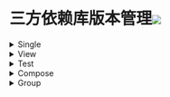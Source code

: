 # 三方依赖库版本管理[![](https://jitpack.io/v/qiushui95/LibDependencies.svg)](https://jitpack.io/#qiushui95/LibDependencies)
  
<details>  
<summary>Single</summary>  
  
>[AliOss](https://help.aliyun.com/document_detail/32043.html)(阿里云存储)  
>>implementation("com.aliyun.dpa:oss-android-sdk:2.9.13")  
  
>[AliPush](https://help.aliyun.com/document_detail/190009.html?spm=a2c4g.11174283.3.2.52eb6d163QVxjG)(阿里推送)  
>>implementation("com.aliyun.ams:alicloud-android-push:3.8.0")  
  
>[AndroidUtil](https://github.com/Blankj/AndroidUtilCode)(多功能工具包)  
>>implementation("com.blankj:utilcodex:1.31.1")  
  
>[Annotation](https://developer.android.com/jetpack/androidx/releases/annotation)(Annotation)  
>>implementation("androidx.annotation:annotation:1.5.0")  
  
>[Appcompat](https://developer.android.com/jetpack/androidx/releases/appcompat)  
>>implementation("androidx.appcompat:appcompat:1.5.1")  
  
>[Background](https://github.com/JavaNoober/BackgroundLibrary)(背景生成工具库)  
>>implementation("com.github.JavaNoober.BackgroundLibrary:libraryx:1.7.5")  
  
>[BasePopup](https://github.com/razerdp/BasePopup)(弹窗)  
>>implementation("io.github.razerdp:BasePopup:3.2.0")  
  
>[ColorKtx](https://github.com/JorgeCastilloPrz/AndroidColorX)(颜色帮助库)  
>>implementation("me.jorgecastillo:androidcolorx:0.2.0")  
  
>[Compressor](https://github.com/zetbaitsu/Compressor)(图片压缩库)  
>>implementation("id.zelory:compressor:3.0.1")  
  
>[DateTimePicker](https://github.com/loperSeven/DateTimePicker)(时间选择器)  
>>implementation("com.github.loperSeven:DateTimePicker:0.6.0")  
  
>[EasyFloat](https://github.com/princekin-f/EasyFloat)(悬浮窗)  
>>implementation("com.github.princekin-f:EasyFloat:2.0.4")  
  
>[Exif](https://developer.android.com/jetpack/androidx/releases/exifinterface)(图片信息)  
>>implementation("androidx.exifinterface:exifinterface:1.3.5")  
  
>[FlowExt](https://github.com/hoc081098/FlowExt)(Flow扩展)  
>>implementation("io.github.hoc081098:FlowExt-jvm:0.5.0")  
  
>[IpUtils](https://github.com/seancfoley/IPAddress)(IP帮助类)  
>>implementation("com.github.seancfoley:ipaddress:5.3.4")  
  
>[JodaTime](https://github.com/JodaOrg/joda-time)(时间处理库)  
>>implementation("joda-time:joda-time:2.12.1")  
  
>[LeakCanary](https://square.github.io/leakcanary/getting_started/)(内存泄露监控)  
>>implementation("com.squareup.leakcanary:leakcanary-android:2.10")  
  
>[MavenPublish](https://github.com/vanniktech/gradle-maven-publish-plugin)(Maven上传)  
>>implementation("com.vanniktech:gradle-maven-publish-plugin:0.22.0")  
  
>[Mmkv](https://github.com/Tencent/MMKV/blob/master/README_CN.md)(持久KV数据存储)  
>>implementation("com.tencent:mmkv-static:1.2.14")  
  
>[Paging](https://developer.android.com/jetpack/androidx/releases/paging)(分页请求)  
>>implementation("androidx.paging:paging-runtime-ktx:3.1.1")  
  
>[PanelSwitch](https://github.com/DSAppTeam/PanelSwitchHelper)(聊天键盘优化)  
>>implementation("com.github.DSAppTeam:PanelSwitchHelper:v1.5.2")  
  
>[PermissionX](https://github.com/guolindev/PermissionX)(权限请求)  
>>implementation("com.guolindev.permissionx:permissionx:1.7.1")  
  
>[Profiler](https://github.com/itkacher/OkHttpProfiler)(AS OkHttp 拦截器)  
>>implementation("com.localebro:okhttpprofiler:1.0.8")  
  
>[QrScanner](https://github.com/jenly1314/ZXingLite)(二维码扫描)  
>>implementation("com.github.jenly1314:zxing-lite:2.2.1")  
  
>[Serialization](https://github.com/Kotlin/kotlinx.serialization)(Json序列化)  
>>implementation("org.jetbrains.kotlinx:kotlinx-serialization-json:1.4.1")  
  
>[SoftEvent](https://github.com/liangjingkanji/soft-input-event)(软键盘事件)  
>>implementation("com.github.liangjingkanji:soft-input-event:1.0.9")  
  
>[Startup](https://github.com/qiushui95/AndroidInitializer)(app启动初始化)  
>>implementation("com.github.qiushui95:AndroidInitializer:1.0.9")  
  
>[Store](https://github.com/dropbox/Store)(多数据源)  
>>implementation("com.dropbox.mobile.store:store4:4.0.5")  
  
>[VasDolly](https://github.com/Tencent/VasDolly)(多渠道打包)  
>>implementation("com.tencent.vasdolly:helper:3.0.4")  
  
>[WeChat](https://developers.weixin.qq.com/doc/oplatform/Mobile_App/Resource_Center_Homepage.html)(微信开发Sdk)  
>>implementation("com.tencent.mm.opensdk:wechat-sdk-android-without-mta:6.8.0")  
  
>[XCrash](https://github.com/iqiyi/xCrash/blob/master/README.zh-CN.md)(奔溃日志收集)  
>>implementation("com.iqiyi.xcrash:xcrash-android-lib:3.1.0")  
  
>[XPopup](https://github.com/li-xiaojun/XPopup)(弹窗)  
>>implementation("com.github.li-xiaojun:XPopup:2.9.15")  
  
>[Zip4J](https://github.com/srikanth-lingala/zip4j)(zip压缩相关)  
>>implementation("net.lingala.zip4j:zip4j:2.11.2")  
  
</details>  
  
<details>  
<summary>View</summary>  
  
>[AgentWeb](https://github.com/Justson/AgentWeb)(浏览器)  
>>implementation("com.github.Justson.AgentWeb:agentweb-core:v5.0.6-androidx")  
  
>[BannerView](https://github.com/xiaohaibin/XBanner/tree/androidX)(轮播控件)  
>>implementation("com.github.xiaohaibin:XBanner:androidx_v1.2.8")  
  
>[BlurView](https://github.com/Dimezis/BlurView)(高斯模糊)  
>>implementation("com.github.Dimezis:BlurView:version-2.0.0")  
  
>[BottomNavigation](https://github.com/Ashok-Varma/BottomNavigation)(底部导航)  
>>implementation("com.ashokvarma.android:bottom-navigation-bar:2.2.0")  
  
>[BottomTab](https://github.com/tyzlmjj/PagerBottomTabStrip)(底部导航)  
>>implementation("me.majiajie:pager-bottom-tab-strip:2.4.0")  
  
>[ConstraintLayout](https://developer.android.com/jetpack/androidx/releases/constraintlayout)(约束布局)  
>>implementation("androidx.constraintlayout:constraintlayout:2.1.4")  
  
>[CornerView](https://github.com/csdn-mobile/RoundView)(圆角控件)  
>>implementation("io.github.csdn-mobile:RoundView:1.8.0")  
  
>[DotsIndicator](https://github.com/tommybuonomo/dotsindicator)(指示器控件)  
>>implementation("com.tbuonomo:dotsindicator:4.3")  
  
>[FlexBox](https://github.com/google/flexbox-layout)(流式布局)  
>>implementation("com.google.android.flexbox:flexbox:3.0.0")  
  
>[FormatterEdit](https://github.com/dkzwm/FormatEditText)(输入格式化控件)  
>>implementation("com.github.dkzwm:fet-core:0.2.1")  
  
>[LottieView](https://github.com/airbnb/lottie-android)(动画框架)  
>>implementation("com.airbnb.android:lottie:5.2.0")  
  
>[Material](https://github.com/material-components/material-components-android)  
>>implementation("com.google.android.material:material:1.7.0")  
  
>[PdfViewer](https://github.com/barteksc/AndroidPdfViewer)(pdf查看)  
>>implementation("com.github.mhiew:android-pdf-viewer:3.2.0-beta.3")  
  
>[PhotoView](https://github.com/Baseflow/PhotoView)(图片预览)  
>>implementation("com.github.chrisbanes:PhotoView:2.3.0")  
  
>[PinView](https://github.com/ChaosLeung/PinView)(密码输入框)  
>>implementation("io.github.chaosleung:pinview:1.4.4")  
  
>[RecyclerView](https://developer.android.com/jetpack/androidx/releases/recyclerview)  
>>implementation("androidx.recyclerview:recyclerview:1.3.0-rc01")  
  
>[RecyclerViewDivider](https://github.com/fondesa/recycler-view-divider)(RecyclerView分割线)  
>>implementation("com.github.fondesa:recycler-view-divider:3.6.0")  
  
>[RecyclerViewSnap](https://github.com/rubensousa/GravitySnapHelper)(RecyclerView分割线)  
>>implementation("com.github.rubensousa:gravitysnaphelper:2.2.2")  
  
>[ScrollContainer](https://github.com/donkingliang/ConsecutiveScroller)(嵌套滑动组件)  
>>implementation("com.github.donkingliang:ConsecutiveScroller:4.6.3")  
  
>[SmartRefreshLayout](https://github.com/scwang90/SmartRefreshLayout)(下拉刷新控件)  
>>implementation("io.github.scwang90:refresh-footer-classics:2.0.5")  
>>implementation("io.github.scwang90:refresh-header-classics:2.0.5")  
>>implementation("io.github.scwang90:refresh-layout-kernel:2.0.5")  
>>implementation("io.github.scwang90:refresh-header-two-level:2.0.5")  
  
>[SwipeRefreshLayout](https://developer.android.com/jetpack/androidx/releases/swiperefreshlayout)(下拉刷新控件)  
>>implementation("androidx.swiperefreshlayout:swiperefreshlayout:1.2.0-alpha01")  
  
>[SwitchButton](https://github.com/kyleduo/SwitchButton)(开关按钮)  
>>implementation("com.kyleduo.switchbutton:library:2.1.0")  
  
>[TabLayout](https://github.com/angcyo/DslTabLayout)  
>>implementation("com.github.angcyo.DslTablayout:TabLayout:3.4.2")  
>>implementation("com.github.angcyo.DslTablayout:ViewPager1Delegate:3.4.2")  
>>implementation("com.github.angcyo.DslTablayout:ViewPager2Delegate:3.4.2")  
  
>[ViewPager2](https://developer.android.com/jetpack/androidx/releases/viewpager2)  
>>implementation("androidx.viewpager2:viewpager2:1.1.0-beta01")  
  
</details>  
  
<details>  
<summary>Test</summary>  
  
>[Espresso](https://mvnrepository.com/artifact/androidx.test.espresso/espresso-core)(UI自动化测试)  
>>androidTestImplementation("androidx.test.espresso:espresso-core:3.5.0")  
  
>[Junit](https://mvnrepository.com/artifact/org.junit.jupiter/junit-jupiter)(单元测试)  
>>testImplementation("org.junit.jupiter:junit-jupiter:5.9.1")  
  
>[JunitExt](https://mvnrepository.com/artifact/androidx.test.ext/junit-ktx)(单元测试扩展)  
>>testImplementation("androidx.test.ext:junit-ktx:1.1.4")  
  
</details>  
  
<details>  
<summary>Compose</summary>  
  
>[Accompanist](https://github.com/google/accompanist)  
>>implementation("com.google.accompanist:accompanist-adaptive:0.28.0")  
>>implementation("com.google.accompanist:accompanist-themeadapter-appcompat:0.28.0")  
>>implementation("com.google.accompanist:accompanist-drawablepainter:0.28.0")  
>>implementation("com.google.accompanist:accompanist-flowlayout:0.28.0")  
>>implementation("com.google.accompanist:accompanist-themeadapter-material3:0.28.0")  
>>implementation("com.google.accompanist:accompanist-themeadapter-material:0.28.0")  
>>implementation("com.google.accompanist:accompanist-navigation-animation:0.28.0")  
>>implementation("com.google.accompanist:accompanist-navigation-material:0.28.0")  
>>implementation("com.google.accompanist:accompanist-pager:0.28.0")  
>>implementation("com.google.accompanist:accompanist-pager-indicators:0.28.0")  
>>implementation("com.google.accompanist:accompanist-permissions:0.28.0")  
>>implementation("com.google.accompanist:accompanist-placeholder:0.28.0")  
>>implementation("com.google.accompanist:accompanist-placeholder-material:0.28.0")  
>>implementation("com.google.accompanist:accompanist-systemuicontroller:0.28.0")  
>>implementation("com.google.accompanist:accompanist-testharness:0.28.0")  
>>implementation("com.google.accompanist:accompanist-webview:0.28.0")  
  
>[ConstraintLayout](https://developer.android.com/jetpack/androidx/releases/constraintlayout)(Compose约束布局)  
>>implementation("androidx.constraintlayout:constraintlayout-compose:1.0.1")  
  
>[NavigationAnimation](https://github.com/fornewid/material-motion-compose)(Compose导航动画)  
>>implementation("com.github.fornewid:material-motion-compose:0.8.1")  
  
>[Official](https://developer.android.com/jetpack/androidx/releases/compose)(Compose官方)  
>>implementation("androidx.compose.animation:animation:1.3.1")  
>>implementation("androidx.compose.compiler:compiler:1.3.2")  
>>implementation("androidx.compose.foundation:foundation:1.3.1")  
>>implementation("androidx.compose.runtime:runtime-livedata:1.3.1")  
>>implementation("androidx.compose.material:material:1.3.1")  
>>implementation("androidx.compose.material:material-icons-core:1.3.1")  
>>implementation("androidx.compose.material:material-icons-extended:1.3.1")  
>>implementation("androidx.compose.ui:ui-tooling-preview:1.3.1")  
>>androidTestImplementation("androidx.compose.ui:ui-test-junit4:1.3.1")  
>>implementation("androidx.compose.ui:ui:1.3.1")  
>>implementation("androidx.compose.ui:ui-tooling:1.3.1")  
  
>[ViewModel](https://developer.android.com/jetpack/androidx/releases/lifecycle)  
>>implementation("androidx.lifecycle:lifecycle-viewmodel-compose:2.5.1")  
  
</details>  
  
<details>  
<summary>Group</summary>  
  
>[Activity](https://developer.android.com/jetpack/androidx/releases/activity)  
>>implementation("androidx.activity:activity-compose:1.6.1")  
>>implementation("androidx.activity:activity-ktx:1.6.1")  
  
>[Bugly](https://bugly.qq.com/docs/user-guide/instruction-manual-android/?v=1.0.0)  
>>implementation("com.tencent.bugly:crashreport:4.1.9")  
>>implementation("com.tencent.bugly:crashreport_upgrade:1.6.1")  
  
>[CameraX](https://developer.android.com/jetpack/androidx/releases/camera)(相机相关)  
>>implementation("androidx.camera:camera-camera2:1.1.0")  
>>implementation("androidx.camera:camera-core:1.1.0")  
>>implementation("androidx.camera:camera-extensions:1.1.0")  
>>implementation("androidx.camera:camera-lifecycle:1.1.0")  
>>implementation("androidx.camera:camera-video:1.1.0")  
>>implementation("androidx.camera:camera-view:1.1.0")  
  
>[Chucker](https://github.com/ChuckerTeam/chucker)(网络请求监控)  
>>debugImplementation("com.github.chuckerteam.chucker:library:3.5.2")  
>>releaseImplementation("com.github.chuckerteam.chucker:library-no-op:3.5.2")  
  
>[Core](https://developer.android.com/jetpack/androidx/releases/core)  
>>implementation("androidx.core:core-ktx:1.9.0")  
>>implementation("androidx.core:core-splashscreen:1.0.0")  
  
>[Coroutines](https://github.com/Kotlin/kotlinx.coroutines)(协程)  
>>implementation("org.jetbrains.kotlinx:kotlinx-coroutines-android:1.6.4")  
>>testImplementation("org.jetbrains.kotlinx:kotlinx-coroutines-test:1.6.4")  
  
>[Download](https://github.com/AriaLyy/Aria)(下载)  
>>kapt("me.laoyuyu.aria:compiler:3.8.16")  
>>implementation("me.laoyuyu.aria:core:3.8.16")  
>>implementation("me.laoyuyu.aria:ftp:3.8.16")  
>>implementation("me.laoyuyu.aria:m3u8:3.8.16")  
>>implementation("me.laoyuyu.aria:sftp:3.8.16")  
  
>[Epoxy](https://github.com/airbnb/epoxy)  
>>kapt("com.airbnb.android:epoxy-processor:5.1.1")  
>>implementation("com.airbnb.android:epoxy-compose:5.1.1")  
>>implementation("com.airbnb.android:epoxy:5.1.1")  
>>implementation("com.airbnb.android:epoxy-glide-preloading:5.1.1")  
  
>[Fetch](https://github.com/tonyofrancis/Fetch)(下载框架)  
>>implementation("androidx.tonyodev.fetch2:xfetch2:3.1.6")  
>>implementation("androidx.tonyodev.fetch2okhttp:xfetch2okhttp:3.1.6")  
  
>[FlowBinding](https://github.com/ReactiveCircus/FlowBinding)(FlowBinding)  
>>implementation("io.github.reactivecircus.flowbinding:flowbinding-activity:1.2.0")  
>>implementation("io.github.reactivecircus.flowbinding:flowbinding-android:1.2.0")  
>>implementation("io.github.reactivecircus.flowbinding:flowbinding-appcompat:1.2.0")  
>>implementation("io.github.reactivecircus.flowbinding:flowbinding-core:1.2.0")  
>>implementation("io.github.reactivecircus.flowbinding:flowbinding-drawerlayout:1.2.0")  
>>implementation("io.github.reactivecircus.flowbinding:flowbinding-lifecycle:1.2.0")  
>>implementation("io.github.reactivecircus.flowbinding:flowbinding-material:1.2.0")  
>>implementation("io.github.reactivecircus.flowbinding:flowbinding-navigation:1.2.0")  
>>implementation("io.github.reactivecircus.flowbinding:flowbinding-preference:1.2.0")  
>>implementation("io.github.reactivecircus.flowbinding:flowbinding-recyclerview:1.2.0")  
>>implementation("io.github.reactivecircus.flowbinding:flowbinding-swiperefreshlayout:1.2.0")  
>>implementation("io.github.reactivecircus.flowbinding:flowbinding-viewpager:1.2.0")  
>>implementation("io.github.reactivecircus.flowbinding:flowbinding-viewpager2:1.2.0")  
  
>[Fragment](https://developer.android.com/jetpack/androidx/releases/fragment)  
>>implementation("androidx.fragment:fragment-ktx:1.5.4")  
>>testImplementation("androidx.fragment:fragment-testing:1.5.4")  
  
>[Glide](https://github.com/bumptech/glide)(图片加载)  
>>kapt("com.github.bumptech.glide:compiler:4.14.2")  
>>implementation("com.github.bumptech.glide:glide:4.14.2")  
>>implementation("com.github.bumptech.glide:okhttp3-integration:4.14.2")  
  
>[ImagePicker](https://github.com/LuckSiege/PictureSelector)(图片选择库)  
>>implementation("io.github.lucksiege:camerax:v3.10.7")  
>>implementation("io.github.lucksiege:compress:v3.10.7")  
>>implementation("io.github.lucksiege:pictureselector:v3.10.7")  
>>implementation("io.github.lucksiege:ucrop:v3.10.7")  
  
>[ImmersionBar](https://github.com/gyf-dev/ImmersionBar)(状态栏)  
>>implementation("com.geyifeng.immersionbar:immersionbar:3.2.2")  
>>implementation("com.geyifeng.immersionbar:immersionbar-ktx:3.2.2")  
  
>[Koin](https://github.com/InsertKoinIO/koin)(依赖注入库)  
>>implementation("io.insert-koin:koin-android:3.3.0")  
>>implementation("io.insert-koin:koin-annotations:1.0.3")  
>>implementation("io.insert-koin:koin-ksp-compiler:1.0.3")  
>>implementation("io.insert-koin:koin-androidx-compose:3.3.0")  
>>implementation("io.insert-koin:koin-core:3.2.2")  
>>implementation("io.insert-koin:koin-androidx-navigation:3.3.0")  
>>testImplementation("io.insert-koin:koin-test-junit5:3.2.2")  
>>implementation("io.insert-koin:koin-androidx-workmanager:3.3.0")  
  
>[Kotlin](https://github.com/JetBrains/kotlin)  
>>implementation("org.jetbrains.kotlin:kotlin-reflect:1.7.21")  
>>implementation("org.jetbrains.kotlin:kotlin-stdlib:1.7.21")  
  
>[Lifecycle](https://developer.android.com/jetpack/androidx/releases/lifecycle)  
>>implementation("androidx.lifecycle:lifecycle-common:2.5.1")  
>>implementation("androidx.lifecycle:lifecycle-livedata-ktx:2.5.1")  
>>implementation("androidx.lifecycle:lifecycle-process:2.5.1")  
>>implementation("androidx.lifecycle:lifecycle-runtime-ktx:2.5.1")  
>>implementation("androidx.lifecycle:lifecycle-viewmodel-savedstate:2.5.1")  
>>implementation("androidx.lifecycle:lifecycle-service:2.5.1")  
>>implementation("androidx.lifecycle:lifecycle-viewmodel-ktx:2.5.1")  
  
>[Mavericks](https://github.com/airbnb/mavericks)(Mavericks架构)  
>>implementation("com.airbnb.android:mavericks-compose:3.0.1")  
>>implementation("com.airbnb.android:mavericks:3.0.1")  
>>implementation("com.airbnb.android:mavericks-navigation:3.0.1")  
  
>[MoShi](https://github.com/square/moshi)(json解析库)  
>>kapt("com.squareup.moshi:moshi-kotlin-codegen:1.14.0")  
>>implementation("com.squareup.moshi:moshi:1.14.0")  
  
>[Navigation](https://developer.android.com/jetpack/androidx/releases/navigation)(导航库)  
>>implementation("androidx.navigation:navigation-compose:2.5.3")  
>>implementation("androidx.navigation:navigation-fragment-ktx:2.5.3")  
>>testImplementation("androidx.navigation:navigation-testing:2.5.3")  
>>implementation("androidx.navigation:navigation-ui-ktx:2.5.3")  
  
>[OkDownload](https://github.com/lingochamp/okdownload)  
>>implementation("com.liulishuo.okdownload:okdownload:1.0.7")  
>>implementation("com.liulishuo.okdownload:filedownloader:1.0.7")  
>>implementation("com.liulishuo.okdownload:ktx:1.0.7")  
>>implementation("com.liulishuo.okdownload:okhttp:1.0.7")  
>>implementation("com.liulishuo.okdownload:sqlite:1.0.7")  
  
>[OkHttp](https://github.com/square/okhttp)  
>>implementation("com.squareup.okhttp3:okhttp:4.10.0")  
>>implementation("com.squareup.okhttp3:logging-interceptor:4.10.0")  
>>androidTestImplementation("com.squareup.okhttp3:mockwebserver:4.10.0")  
  
>[Paris](https://github.com/airbnb/paris)  
>>kapt("com.airbnb.android:paris-processor:2.0.1")  
>>implementation("com.airbnb.android:paris:2.0.1")  
  
>[Retrofit](https://github.com/square/retrofit)(网络请求)  
>>implementation("com.squareup.retrofit2:retrofit:2.9.0")  
>>implementation("com.squareup.retrofit2:converter-moshi:2.9.0")  
>>implementation("com.squareup.retrofit2:converter-scalars:2.9.0")  
  
>[Room](https://developer.android.com/jetpack/androidx/releases/room)(Sqlite数据库)  
>>kapt("androidx.room:room-compiler:2.4.3")  
>>implementation("androidx.room:room-runtime:2.4.3")  
>>implementation("androidx.room:room-ktx:2.4.3")  
>>testImplementation("androidx.room:room-testing:2.4.3")  
  
>[S3](https://github.com/aws-amplify/aws-sdk-android)(亚马逊云存储)  
>>implementation("com.amazonaws:aws-android-sdk-mobile-client:2.59.0")  
>>implementation("com.amazonaws:aws-android-sdk-s3:2.59.0")  
  
>[Sqlite](https://developer.android.com/jetpack/androidx/releases/sqlite)(Sqlite)  
>>implementation("androidx.sqlite:sqlite-framework:2.2.0")  
>>implementation("androidx.sqlite:sqlite-ktx:2.2.0")  
  
>[Stetho](https://github.com/facebook/stetho)(调试工具)  
>>implementation("com.facebook.stetho:stetho:1.6.0")  
>>implementation("com.facebook.stetho:stetho-okhttp3:1.6.0")  
  
>[Transformer](https://github.com/wasabeef/transformers)(图片裁剪器)  
>>implementation("jp.wasabeef.transformers:coil:1.0.6")  
>>implementation("jp.wasabeef.transformers:coil-gpu:1.0.6")  
>>implementation("jp.wasabeef.transformers:core:1.0.6")  
>>implementation("jp.wasabeef.transformers:glide:1.0.6")  
>>implementation("jp.wasabeef.transformers:glide-gpu:1.0.6")  
  
>[UMeng](https://developer.umeng.com/docs/119267/detail/118584)(友盟)  
>>implementation("com.umeng.umsdk:asms:1.6.3")  
>>implementation("com.umeng.umsdk:common:9.5.3")  
  
>[WorkManager](https://developer.android.com/jetpack/androidx/releases/work)(任务管理器)  
>>implementation("androidx.work:work-runtime-ktx:2.7.1")  
>>testImplementation("androidx.work:work-testing:2.7.1")  
  
</details>  
  
